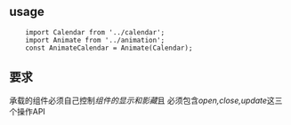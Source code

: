 ## usage
```
    import Calendar from '../calendar';
    import Animate from '../animation';
    const AnimateCalendar = Animate(Calendar);
```

## 要求
承载的组件必须自己控制*组件的显示和影藏*且 必须包含*open,close,update*这三个操作API